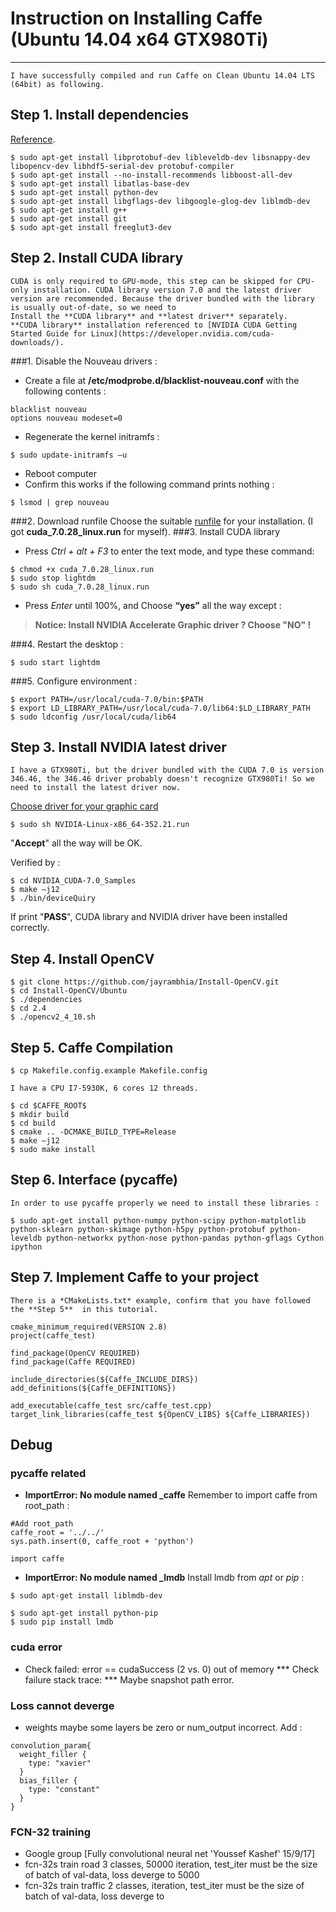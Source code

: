 # Instruction on Installing Caffe (Ubuntu 14.04 x64 GTX980Ti)

----

    I have successfully compiled and run Caffe on Clean Ubuntu 14.04 LTS (64bit) as following.
## Step 1. Install dependencies
[Reference](http://caffe.berkeleyvision.org/install_apt.html).
```
$ sudo apt-get install libprotobuf-dev libleveldb-dev libsnappy-dev libopencv-dev libhdf5-serial-dev protobuf-compiler
$ sudo apt-get install --no-install-recommends libboost-all-dev
$ sudo apt-get install libatlas-base-dev
$ sudo apt-get install python-dev
$ sudo apt-get install libgflags-dev libgoogle-glog-dev liblmdb-dev
$ sudo apt-get install g++
$ sudo apt-get install git
$ sudo apt-get install freeglut3-dev
```
## Step 2. Install CUDA library
    CUDA is only required to GPU-mode, this step can be skipped for CPU-only installation. CUDA library version 7.0 and the latest driver version are recommended. Because the driver bundled with the library is usually out-of-date, so we need to 
    Install the **CUDA library** and **latest driver** separately.
    **CUDA library** installation referenced to [NVIDIA CUDA Getting Started Guide for Linux](https://developer.nvidia.com/cuda-downloads/).

###1. Disable the Nouveau drivers :
* Create a file at **/etc/modprobe.d/blacklist-nouveau.conf** with the following contents : 
```
blacklist nouveau
options nouveau modeset=0
```
* Regenerate the kernel initramfs : 
```
$ sudo update-initramfs –u
```
*  Reboot computer 
*  Confirm this works if the following command prints nothing :
```
$ lsmod | grep nouveau
```
###2. Download runfile
Choose the suitable [runfile](https://developer.nvidia.com/cuda-downloads/)  for your installation. (I got **cuda_7.0.28_linux.run** for myself).
###3. Install CUDA library
* Press *Ctrl + alt + F3* to enter the text mode, and type these command: 
``` 
$ chmod +x cuda_7.0.28_linux.run
$ sudo stop lightdm
$ sudo sh cuda_7.0.28_linux.run
```
* Press *Enter* until 100%, and Choose **“yes”** all the way except : 
> **Notice: Install NVIDIA Accelerate Graphic driver ? Choose "NO" !**

###4. Restart the desktop :
```
$ sudo start lightdm
```
###5. Configure environment :
```
$ export PATH=/usr/local/cuda-7.0/bin:$PATH
$ export LD_LIBRARY_PATH=/usr/local/cuda-7.0/lib64:$LD_LIBRARY_PATH
$ sudo ldconfig /usr/local/cuda/lib64
```

## Step 3. Install NVIDIA latest driver
    I have a GTX980Ti, but the driver bundled with the CUDA 7.0 is version 346.46, the 346.46 driver probably doesn't recognize GTX980Ti! So we need to install the latest driver now.
[Choose driver for your graphic card](http://www.geforce.cn/drivers)
```
$ sudo sh NVIDIA-Linux-x86_64-352.21.run
```
"**Accept**" all the way will be OK.

Verified by :
```
$ cd NVIDIA_CUDA-7.0_Samples
$ make –j12
$ ./bin/deviceQuiry
```
If print "**PASS**", CUDA library and NVIDIA driver have been installed correctly.

## Step 4. Install OpenCV
```
$ git clone https://github.com/jayrambhia/Install-OpenCV.git 
$ cd Install-OpenCV/Ubuntu
$ ./dependencies
$ cd 2.4
$ ./opencv2_4_10.sh
```
## Step 5. Caffe Compilation
```
$ cp Makefile.config.example Makefile.config
```
    I have a CPU I7-5930K, 6 cores 12 threads.
```
$ cd $CAFFE_ROOT$
$ mkdir build
$ cd build
$ cmake .. -DCMAKE_BUILD_TYPE=Release
$ make –j12
$ sudo make install
```
## Step 6. Interface (pycaffe)
    In order to use pycaffe properly we need to install these libraries :
```
$ sudo apt-get install python-numpy python-scipy python-matplotlib python-sklearn python-skimage python-h5py python-protobuf python-leveldb python-networkx python-nose python-pandas python-gflags Cython ipython 
```

## Step 7. Implement Caffe to your project
    There is a *CMakeLists.txt* example, confirm that you have followed the **Step 5**  in this tutorial. 
```
cmake_minimum_required(VERSION 2.8)
project(caffe_test)

find_package(OpenCV REQUIRED)
find_package(Caffe REQUIRED)

include_directories(${Caffe_INCLUDE_DIRS})
add_definitions(${Caffe_DEFINITIONS})

add_executable(caffe_test src/caffe_test.cpp)
target_link_libraries(caffe_test ${OpenCV_LIBS} ${Caffe_LIBRARIES})
```
## Debug 
### pycaffe related
* **ImportError: No module named _caffe**
Remember to import caffe from root_path :
```
#Add root_path 
caffe_root = '../../' 
sys.path.insert(0, caffe_root + 'python')

import caffe
```
* **ImportError: No module named _lmdb**
Install lmdb from *apt* or *pip* :
```
$ sudo apt-get install liblmdb-dev
```
```
$ sudo apt-get install python-pip
$ sudo pip install lmdb
```
### cuda error
* Check failed: error == cudaSuccess (2 vs. 0)  out of memory
*** Check failure stack trace: ***
Maybe snapshot path error.

### Loss cannot deverge
* weights maybe some layers be zero or num_output incorrect. Add :
```
convolution_param{
  weight_filler {
    type: "xavier"
  }
  bias_filler {
    type: "constant"
  }
}
```

### FCN-32 training 
* Google group [Fully convolutional neural net 'Youssef Kashef' 15/9/17]
* fcn-32s train road 3 classes, 50000 iteration, test_iter must be the size of batch of val-data, loss deverge to 5000
* fcn-32s train traffic 2 classes,  iteration, test_iter must be the size of batch of val-data, loss deverge to 
